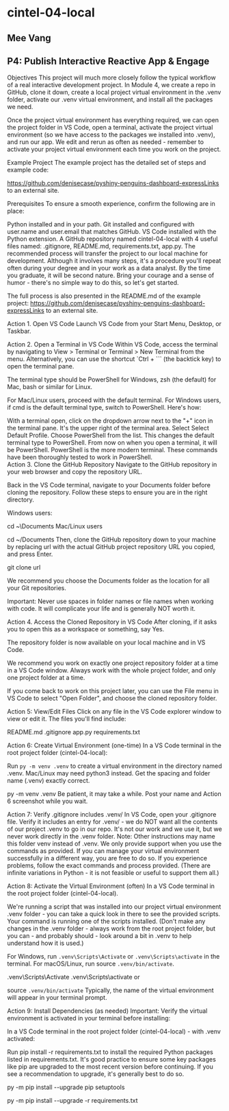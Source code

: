 # cintel-04-local

## Mee Vang
## P4: Publish Interactive Reactive App & Engage

Objectives
This project will much more closely follow the typical workflow of a real interactive development project. In Module 4, we create a repo in GitHub, clone it down, create a local project virtual environment in the .venv folder, activate our .venv virtual environment, and install all the packages we need.

Once the project virtual environment has everything required, we can open the project folder in VS Code, open a terminal, activate the project virtual environment (so we have access to the packages we installed into .venv), and run our app. We edit and rerun as often as needed - remember to activate your project virtual environment each time you work on the project. 

Example Project
The example project has the detailed set of steps and example code: 

https://github.com/denisecase/pyshiny-penguins-dashboard-expressLinks to an external site.


Prerequisites
To ensure a smooth experience, confirm the following are in place:

Python installed and in your path. 
Git installed and configured with user.name and user.email that matches GitHub.
VS Code installed with the Python extension. 
A GitHub repository named cintel-04-local with 4 useful files named: .gitignore, README.md, requirements.txt, app.py.
The recommended process will transfer the project to our local machine for development. Although it involves many steps, it's a procedure you'll repeat often during your degree and in your work as a data analyst. By the time you graduate, it will be second nature. Bring your courage and a sense of humor - there's no simple way to do this, so let's get started. 

The full process is also presented in the README.md of the example project: https://github.com/denisecase/pyshiny-penguins-dashboard-expressLinks to an external site.

Action 1. Open VS Code
Launch VS Code from your Start Menu, Desktop, or Taskbar.

Action 2. Open a Terminal in VS Code
Within VS Code, access the terminal by navigating to View > Terminal or Terminal > New Terminal from the menu. Alternatively, you can use the shortcut `Ctrl + ``` (the backtick key) to open the terminal pane.

The terminal type should be PowerShell for Windows, zsh (the default) for Mac, bash or similar for Linux. 

For Mac/Linux users, proceed with the default terminal. For Windows users, if cmd is the default terminal type, switch to PowerShell. Here's how:

With a terminal open, click on the dropdown arrow next to the "+" icon in the terminal pane. It's the upper right of the terminal area. 
Select Select Default Profile.
Choose PowerShell from the list. This changes the default terminal type to PowerShell. From now on when you open a terminal, it will be PowerShell. PowerShell is the more modern terminal. These commands have been thoroughly tested to work in PowerShell.  
Action 3. Clone the GitHub Repository
Navigate to the GitHub repository in your web browser and copy the repository URL.

Back in the VS Code terminal, navigate to your Documents folder before cloning the repository. Follow these steps to ensure you are in the right directory. 

Windows users:

cd ~\Documents
Mac/Linux users

cd ~/Documents
Then, clone the GitHub repository down to your machine by replacing url with the actual GitHub project repository URL you copied, and press Enter. 

git clone url
 

We recommend you choose the Documents folder as the location for all your Git repositories. 

Important: Never use spaces in folder names or file names when working with code. It will complicate your life and is generally NOT worth it. 

Action 4. Access the Cloned Repository in VS Code
After cloning, if it asks you to open this as a workspace or something, say Yes.

The repository folder is now available on your local machine and in VS Code.

We recommend you work on exactly one project repository folder at a time in a VS Code window. Always work with the whole project folder, and only one project folder at a time.

If you come back to work on this project later, you can use the File menu in VS Code to select "Open Folder", and choose the cloned repository folder. 

Action 5: View/Edit Files
Click on any file in the VS Code explorer window to view or edit it. The files you'll find include:

README.md
.gitignore
app.py
requirements.txt
 

Action 6: Create Virtual Environment (one-time)
In a VS Code terminal in the root project folder (cintel-04-local):

Run `py -m venv .venv` to create a virtual environment in the directory named .venv.   Mac/Linux may need python3 instead. Get the spacing and folder name (.venv) exactly correct. 

py -m venv .venv
Be patient, it may take a while. Post your name and Action 6 screenshot while you wait. 

Action 7: Verify .gitignore includes .venv/
In VS Code, open your .gitignore file. Verify it includes an entry for .venv/ - we do NOT want all the contents of our project .venv to go in our repo. It's not our work and we use it, but we never work directly in the .venv folder. Note: Other instructions may name this folder venv instead of .venv.  We only provide support when you use the commands as provided. If you can manage your virtual environment successfully in a different way, you are free to do so. If you experience problems, follow the exact commands and process provided. (There are infinite variations in Python - it is not feasible or useful to support them all.) 

Action 8: Activate the Virtual Environment (often)
In a VS Code terminal in the root project folder (cintel-04-local). 

We're running a script that was installed into our project virtual environment .venv folder - you can take a quick look in there to see the provided scripts. Your command is running one of the scripts installed. (Don't make any changes in the .venv folder - always work from the root project folder, but you can - and probably should - look around a bit in .venv to help understand how it is used.) 

For Windows, run `.venv\Scripts\Activate` or `.venv\Scripts\activate` in the terminal. For macOS/Linux, run source `.venv/bin/activate`.

.venv\Scripts\Activate
.venv\Scripts\activate
or

source `.venv/bin/activate`
Typically, the name of the virtual environment will appear in your terminal prompt. 

Action 9: Install Dependencies  (as needed)
Important: Verify the virtual environment is activated in your terminal before installing:

In a VS Code terminal in the root project folder (cintel-04-local) - with .venv activated:


Run pip install -r requirements.txt to install the required Python packages listed in requirements.txt. It's good practice to ensure some key packages like pip are upgraded to the most recent version before continuing. If you see a recommendation to upgrade, it's generally best to do so. 

py -m pip install --upgrade pip setuptools

py -m pip install --upgrade -r requirements.txt
